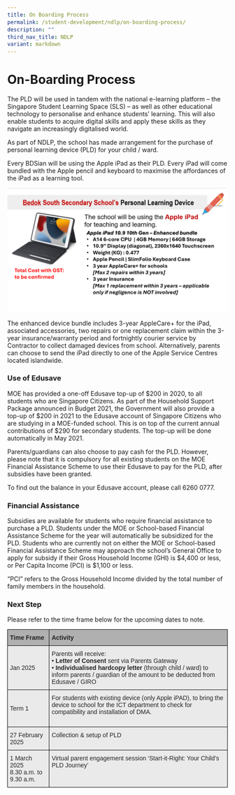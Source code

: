 ```yaml
---
title: On Boarding Process
permalink: /student-development/ndlp/on-boarding-process/
description: ""
third_nav_title: NDLP
variant: markdown
---
```

On-Boarding Process
===================

The PLD will be used in tandem with the national e-learning platform – the Singapore Student Learning Space (SLS) – as well as other educational technology to personalise and enhance students’ learning. This will also enable students to acquire digital skills and apply these skills as they navigate an increasingly digitalised world.

As part of NDLP, the school has made arrangement for the purchase of personal learning device (PLD) for your child / ward.&nbsp;

Every BDSian will be using the Apple iPad as their PLD. Every iPad will come bundled with the Apple pencil and keyboard to maximise the affordances of the iPad as a learning tool.

![](/images/NDLP/PLD_for_2025.png)

The enhanced device bundle includes 3-year AppleCare+ for the iPad, associated accessories, two repairs or one replacement claim within the 3-year insurance/warranty period and fortnightly courier service by Contractor to collect damaged devices from school. Alternatively, parents can choose to send the iPad directly to one of the Apple Service Centres located islandwide.

### Use of Edusave

MOE has provided a one-off Edusave top-up of $200 in 2020, to all students who are Singapore Citizens. As part of the Household Support Package announced in Budget 2021, the Government will also provide a top-up of $200 in 2021 to the Edusave account of Singapore Citizens who are studying in a MOE-funded school. This is on top of the current annual contributions of $290 for secondary students. The top-up will be done automatically in May 2021.

Parents/guardians can also choose to pay cash for the PLD. However, please note that it is compulsory for all existing students on the MOE Financial Assistance Scheme to use their Edusave to pay for the PLD, after subsidies have been granted. 

To find out the balance in your Edusave account, please call 6260 0777.

### Financial Assistance

Subsidies are available for students who require financial assistance to purchase a PLD. Students under the MOE or School-based Financial Assistance Scheme for the year will automatically be subsidized for the PLD. Students who are currently not on either the MOE or School-based Financial Assistance Scheme may approach the school’s General Office to apply for subsidy if their Gross Household Income (GHI) is $4,400 or less, or Per Capita Income (PCI) is $1,100 or less.

“PCI” refers to the Gross Household Income divided by the total number of family members in the household.

### Next Step

Please refer to the time frame below for the upcoming dates to note.

<style type="text/css">
.tg  {border-collapse:collapse;border-spacing:0;}
.tg td{border-color:black;border-style:solid;border-width:1px;font-family:Arial, sans-serif;font-size:14px;
  overflow:hidden;padding:10px 5px;word-break:normal;}
.tg th{border-color:black;border-style:solid;border-width:1px;font-family:Arial, sans-serif;font-size:14px;
  font-weight:normal;overflow:hidden;padding:10px 5px;word-break:normal;}
.tg .tg-y7qa{background-color:#EAEAEA;color:#222;text-align:left;vertical-align:top}
.tg .tg-xxiv{background-color:#B0B0B0;color:#222;font-weight:bold;text-align:left;vertical-align:middle}
.tg .tg-bvia{background-color:#EAEAEA;color:#222;text-align:left;vertical-align:middle}
</style>
<table class="tg">
<thead>
  <tr>
    <th class="tg-xxiv"><span style="color:#222;background-color:#B0B0B0">Time Frame</span></th>
    <th class="tg-xxiv"><span style="color:#222;background-color:#B0B0B0">Activity</span></th>
  </tr>
</thead>
<tbody>
  <tr>
    <td class="tg-bvia"><span style="color:#222;background-color:#EAEAEA">Jan 2025</span></td>
    <td class="tg-bvia"><span style="color:#222;background-color:#EAEAEA">Parents will receive:</span><br>•    <span style="font-weight:bold">Letter of Consent</span> sent via Parents Gateway<br>•    <span style="font-weight:bold">Individualised hardcopy letter</span> (through child / ward) to inform parents / guardian of the amount to be deducted from Edusave / GIRO</td>
  </tr>
  <tr>
    <td class="tg-bvia"><span style="color:#222;background-color:#EAEAEA">Term 1</span></td>
    <td class="tg-y7qa"><span style="color:#222;background-color:#EAEAEA">For students with existing device (only Apple iPAD), to bring the device to school for the ICT department to check for compatibility and installation of DMA.</span><br><br></td>
  </tr>
  <tr>
    <td class="tg-bvia"><span style="color:#222;background-color:#EAEAEA">27 February 2025</span></td>
    <td class="tg-y7qa"><span style="color:#222;background-color:#EAEAEA">Collection &amp; setup of PLD </span><br><br></td>
  </tr>
   <tr>
    <td class="tg-bvia"><span style="color:#222;background-color:#EAEAEA">1 March 2025<br>8.30 a.m. to 9.30 a.m.</span></td>
    <td class="tg-y7qa"><span style="color:#222;background-color:#EAEAEA">Virtual parent engagement session ‘Start-it-Right: Your Child’s PLD Journey’ </span><br><br></td>
  </tr>
</tbody>
</table>